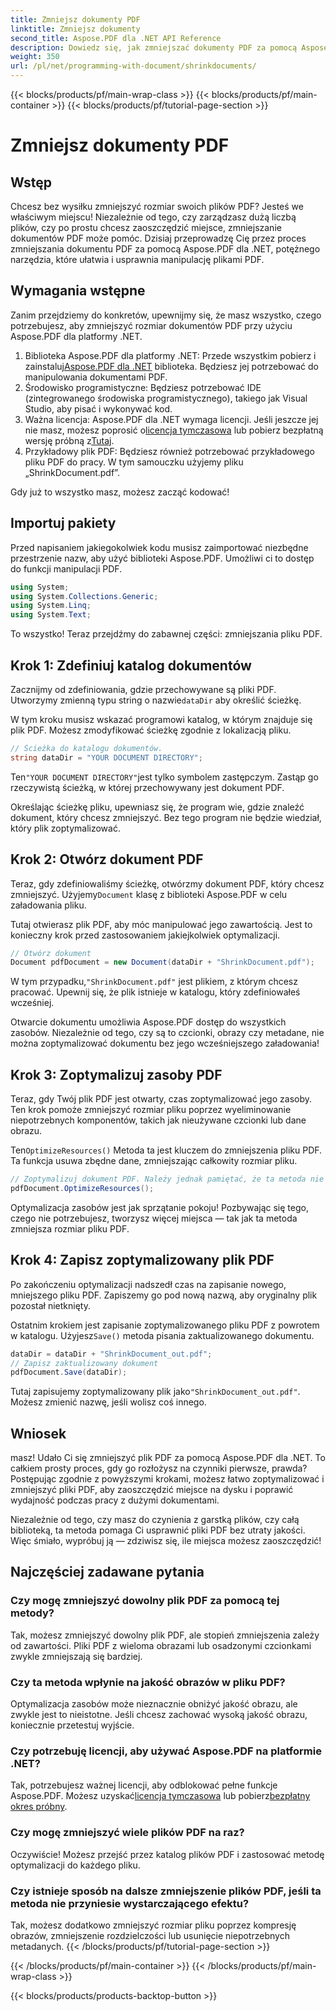 ```yaml
---
title: Zmniejsz dokumenty PDF
linktitle: Zmniejsz dokumenty
second_title: Aspose.PDF dla .NET API Reference
description: Dowiedz się, jak zmniejszać dokumenty PDF za pomocą Aspose.PDF dla .NET w tym przewodniku krok po kroku. Zoptymalizuj zasoby PDF i zmniejsz rozmiar pliku bez utraty jakości.
weight: 350
url: /pl/net/programming-with-document/shrinkdocuments/
---
```


{{< blocks/products/pf/main-wrap-class >}}
{{< blocks/products/pf/main-container >}}
{{< blocks/products/pf/tutorial-page-section >}}

# Zmniejsz dokumenty PDF

## Wstęp

Chcesz bez wysiłku zmniejszyć rozmiar swoich plików PDF? Jesteś we właściwym miejscu! Niezależnie od tego, czy zarządzasz dużą liczbą plików, czy po prostu chcesz zaoszczędzić miejsce, zmniejszanie dokumentów PDF może pomóc. Dzisiaj przeprowadzę Cię przez proces zmniejszania dokumentu PDF za pomocą Aspose.PDF dla .NET, potężnego narzędzia, które ułatwia i usprawnia manipulację plikami PDF.

## Wymagania wstępne

Zanim przejdziemy do konkretów, upewnijmy się, że masz wszystko, czego potrzebujesz, aby zmniejszyć rozmiar dokumentów PDF przy użyciu Aspose.PDF dla platformy .NET.

1.  Biblioteka Aspose.PDF dla platformy .NET: Przede wszystkim pobierz i zainstaluj[Aspose.PDF dla .NET](https://releases.aspose.com/pdf/net/) biblioteka. Będziesz jej potrzebować do manipulowania dokumentami PDF.
2. Środowisko programistyczne: Będziesz potrzebować IDE (zintegrowanego środowiska programistycznego), takiego jak Visual Studio, aby pisać i wykonywać kod.
3.  Ważna licencja: Aspose.PDF dla .NET wymaga licencji. Jeśli jeszcze jej nie masz, możesz poprosić o[licencja tymczasowa](https://purchase.aspose.com/temporary-license/) lub pobierz bezpłatną wersję próbną z[Tutaj](https://releases.aspose.com/).
4. Przykładowy plik PDF: Będziesz również potrzebować przykładowego pliku PDF do pracy. W tym samouczku użyjemy pliku „ShrinkDocument.pdf”.

Gdy już to wszystko masz, możesz zacząć kodować!


## Importuj pakiety

Przed napisaniem jakiegokolwiek kodu musisz zaimportować niezbędne przestrzenie nazw, aby użyć biblioteki Aspose.PDF. Umożliwi ci to dostęp do funkcji manipulacji PDF.

```csharp
using System;
using System.Collections.Generic;
using System.Linq;
using System.Text;
```

To wszystko! Teraz przejdźmy do zabawnej części: zmniejszania pliku PDF.

## Krok 1: Zdefiniuj katalog dokumentów

 Zacznijmy od zdefiniowania, gdzie przechowywane są pliki PDF. Utworzymy zmienną typu string o nazwie`dataDir` aby określić ścieżkę.

W tym kroku musisz wskazać programowi katalog, w którym znajduje się plik PDF. Możesz zmodyfikować ścieżkę zgodnie z lokalizacją pliku.

```csharp
// Ścieżka do katalogu dokumentów.
string dataDir = "YOUR DOCUMENT DIRECTORY";
```

 Ten`"YOUR DOCUMENT DIRECTORY"`jest tylko symbolem zastępczym. Zastąp go rzeczywistą ścieżką, w której przechowywany jest dokument PDF.

Określając ścieżkę pliku, upewniasz się, że program wie, gdzie znaleźć dokument, który chcesz zmniejszyć. Bez tego program nie będzie wiedział, który plik zoptymalizować.


## Krok 2: Otwórz dokument PDF

 Teraz, gdy zdefiniowaliśmy ścieżkę, otwórzmy dokument PDF, który chcesz zmniejszyć. Użyjemy`Document` klasę z biblioteki Aspose.PDF w celu załadowania pliku.

Tutaj otwierasz plik PDF, aby móc manipulować jego zawartością. Jest to konieczny krok przed zastosowaniem jakiejkolwiek optymalizacji.

```csharp
// Otwórz dokument
Document pdfDocument = new Document(dataDir + "ShrinkDocument.pdf");
```

 W tym przypadku,`"ShrinkDocument.pdf"` jest plikiem, z którym chcesz pracować. Upewnij się, że plik istnieje w katalogu, który zdefiniowałeś wcześniej.

Otwarcie dokumentu umożliwia Aspose.PDF dostęp do wszystkich zasobów. Niezależnie od tego, czy są to czcionki, obrazy czy metadane, nie można zoptymalizować dokumentu bez jego wcześniejszego załadowania!

## Krok 3: Zoptymalizuj zasoby PDF

Teraz, gdy Twój plik PDF jest otwarty, czas zoptymalizować jego zasoby. Ten krok pomoże zmniejszyć rozmiar pliku poprzez wyeliminowanie niepotrzebnych komponentów, takich jak nieużywane czcionki lub dane obrazu.

 Ten`OptimizeResources()` Metoda ta jest kluczem do zmniejszenia pliku PDF. Ta funkcja usuwa zbędne dane, zmniejszając całkowity rozmiar pliku.

```csharp
// Zoptymalizuj dokument PDF. Należy jednak pamiętać, że ta metoda nie gwarantuje zmniejszenia rozmiaru dokumentu
pdfDocument.OptimizeResources();
```

Optymalizacja zasobów jest jak sprzątanie pokoju! Pozbywając się tego, czego nie potrzebujesz, tworzysz więcej miejsca — tak jak ta metoda zmniejsza rozmiar pliku PDF.

## Krok 4: Zapisz zoptymalizowany plik PDF

Po zakończeniu optymalizacji nadszedł czas na zapisanie nowego, mniejszego pliku PDF. Zapiszemy go pod nową nazwą, aby oryginalny plik pozostał nietknięty.

 Ostatnim krokiem jest zapisanie zoptymalizowanego pliku PDF z powrotem w katalogu. Użyjesz`Save()` metoda pisania zaktualizowanego dokumentu.

```csharp
dataDir = dataDir + "ShrinkDocument_out.pdf";
// Zapisz zaktualizowany dokument
pdfDocument.Save(dataDir);
```

 Tutaj zapisujemy zoptymalizowany plik jako`"ShrinkDocument_out.pdf"`. Możesz zmienić nazwę, jeśli wolisz coś innego.

## Wniosek

masz! Udało Ci się zmniejszyć plik PDF za pomocą Aspose.PDF dla .NET. To całkiem prosty proces, gdy go rozłożysz na czynniki pierwsze, prawda? Postępując zgodnie z powyższymi krokami, możesz łatwo zoptymalizować i zmniejszyć pliki PDF, aby zaoszczędzić miejsce na dysku i poprawić wydajność podczas pracy z dużymi dokumentami.

Niezależnie od tego, czy masz do czynienia z garstką plików, czy całą biblioteką, ta metoda pomaga Ci usprawnić pliki PDF bez utraty jakości. Więc śmiało, wypróbuj ją — zdziwisz się, ile miejsca możesz zaoszczędzić!

## Najczęściej zadawane pytania

### Czy mogę zmniejszyć dowolny plik PDF za pomocą tej metody?
Tak, możesz zmniejszyć dowolny plik PDF, ale stopień zmniejszenia zależy od zawartości. Pliki PDF z wieloma obrazami lub osadzonymi czcionkami zwykle zmniejszają się bardziej.

### Czy ta metoda wpłynie na jakość obrazów w pliku PDF?
Optymalizacja zasobów może nieznacznie obniżyć jakość obrazu, ale zwykle jest to nieistotne. Jeśli chcesz zachować wysoką jakość obrazu, koniecznie przetestuj wyjście.

### Czy potrzebuję licencji, aby używać Aspose.PDF na platformie .NET?
Tak, potrzebujesz ważnej licencji, aby odblokować pełne funkcje Aspose.PDF. Możesz uzyskać[licencja tymczasowa](https://purchase.aspose.com/temporary-license/) lub pobierz[bezpłatny okres próbny](https://releases.aspose.com/).

### Czy mogę zmniejszyć wiele plików PDF na raz?
Oczywiście! Możesz przejść przez katalog plików PDF i zastosować metodę optymalizacji do każdego pliku.

### Czy istnieje sposób na dalsze zmniejszenie plików PDF, jeśli ta metoda nie przyniesie wystarczającego efektu?
Tak, możesz dodatkowo zmniejszyć rozmiar pliku poprzez kompresję obrazów, zmniejszenie rozdzielczości lub usunięcie niepotrzebnych metadanych.
{{< /blocks/products/pf/tutorial-page-section >}}

{{< /blocks/products/pf/main-container >}}
{{< /blocks/products/pf/main-wrap-class >}}

{{< blocks/products/products-backtop-button >}}
